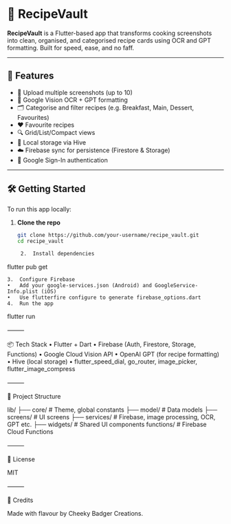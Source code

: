 
# 🧾 RecipeVault

**RecipeVault** is a Flutter-based app that transforms cooking screenshots into clean, organised, and categorised recipe cards using OCR and GPT formatting. Built for speed, ease, and no faff.

---

## 🚀 Features

- 📸 Upload multiple screenshots (up to 10)
- 🤖 Google Vision OCR + GPT formatting
- 🗂️ Categorise and filter recipes (e.g. Breakfast, Main, Dessert, Favourites)
- ❤️ Favourite recipes
- 🔍 Grid/List/Compact views
- 🧠 Local storage via Hive
- ☁️ Firebase sync for persistence (Firestore & Storage)
- 🔐 Google Sign-In authentication

---

## 🛠 Getting Started

To run this app locally:

1. **Clone the repo**
   ```bash
   git clone https://github.com/your-username/recipe_vault.git
   cd recipe_vault

	2.	Install dependencies

flutter pub get


	3.	Configure Firebase
	•	Add your google-services.json (Android) and GoogleService-Info.plist (iOS)
	•	Use flutterfire configure to generate firebase_options.dart
	4.	Run the app

flutter run



⸻

📦 Tech Stack
	•	Flutter + Dart
	•	Firebase (Auth, Firestore, Storage, Functions)
	•	Google Cloud Vision API
	•	OpenAI GPT (for recipe formatting)
	•	Hive (local storage)
	•	flutter_speed_dial, go_router, image_picker, flutter_image_compress

⸻

📁 Project Structure

lib/
├── core/                # Theme, global constants
├── model/               # Data models
├── screens/             # UI screens
├── services/            # Firebase, image processing, OCR, GPT etc.
├── widgets/             # Shared UI components
functions/               # Firebase Cloud Functions


⸻

📄 License

MIT

⸻

🧠 Credits

Made with flavour by Cheeky Badger Creations.